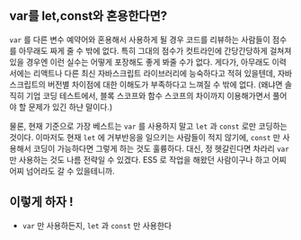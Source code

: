 ## var를 let,const와 혼용한다면?

 `var` 를 다른 변수 예약어와 혼용해서 사용하게 될 경우 코드를 리뷰하는 사람들이 점수를 아무래도 짜게 줄 수 밖에 없다. 특히 그대의 점수가 컷트라인에 간당간당하게 걸쳐져 있을 경우엔 이런 실수는 어떻게 포장해도 좋게 봐줄 수가 없다. 게다가, 아무래도 이력서에는 리액트나 다른 최신 자바스크립트 라이브러리에 능숙하다고 적혀 있을텐데, 자바스크립트의 버전별 차이점에 대한 이해도가 부족하다고 느껴질 수 밖에 없다. (왜냐면 솔직히 기업 코딩 테스트에서, 블록 스코프와 함수 스코프의 차이까지 이용해가면서 풀어야 할 문제가 있긴 하냔 말이다.)

물론, 현재 기준으로 가장 베스트는 `var` 를 사용하지 말고 `let` 과 `const` 로만 코딩하는 것이다. 이마저도 현재 `let` 에 거부반응을 일으키는 사람들이 적지 않기에, `const` 만 사용해서 코딩이 가능하다면 그렇게 하는 것도 훌륭하다. 대신, 정 헷갈린다면 차라리 `var` 만 사용하는 것도 나름 전략일 수 있겠다. ES5 로 작업을 해왔던 사람이구나 하고 어찌어찌 넘어라도 갈 수 있을테니까.

## 이렇게 하자 !

- `var` 만 사용하든지, `let` 과 `const` 만 사용한다


